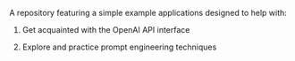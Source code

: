 A repository featuring a simple example applications designed to help with:

1. Get acquainted with the OpenAI API interface

2. Explore and practice prompt engineering techniques
